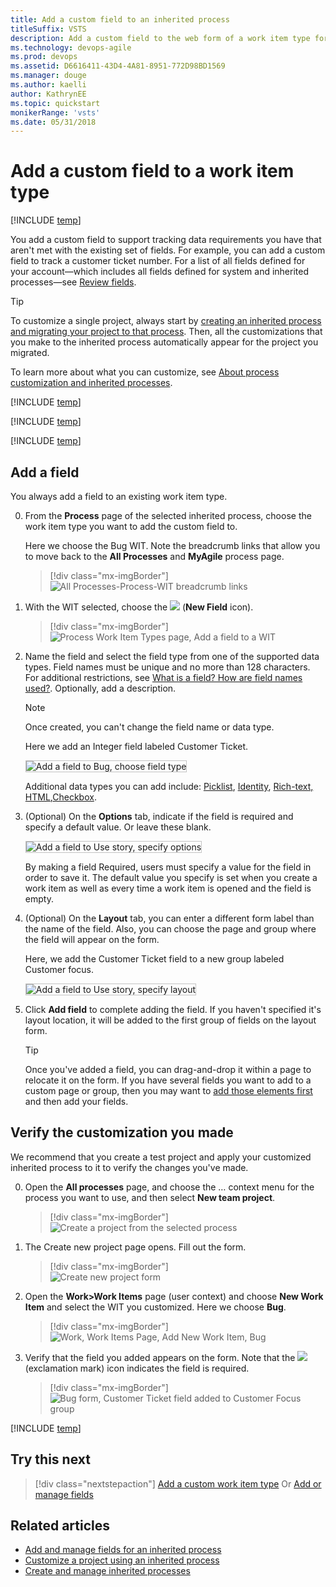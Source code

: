 ```yaml
---
title: Add a custom field to an inherited process
titleSuffix: VSTS
description: Add a custom field to the web form of a work item type for an Inheritance process model and apply to a project 
ms.technology: devops-agile
ms.prod: devops
ms.assetid: D6616411-43D4-4A81-8951-772D98BD1569  
ms.manager: douge
ms.author: kaelliauthor: KathrynEE
ms.topic: quickstart
monikerRange: 'vsts'
ms.date: 05/31/2018
---
```


# Add a custom field to a work item type    
[!INCLUDE [temp](../../../_shared/version-vsts-only.md)]

You add a custom field to support tracking data requirements you have that aren't met with the existing set of fields. For example, you can add a custom field to track a customer ticket number. For a list of all fields defined for your account&mdash;which includes all fields defined for system and inherited processes&mdash;see [Review fields](customize-process-field.md#review-fields).  

> [!TIP]    
> To customize a single project, always start by [creating an inherited process and migrating your project to that process](manage-process.md). Then, all the customizations that you make to the inherited process automatically appear for the project you migrated.

To learn more about what you can customize, see [About process customization and inherited processes](inheritance-process-model.md). 

[!INCLUDE [temp](../_shared/process-prerequisites.md)] 

[!INCLUDE [temp](../_shared/open-process-admin-context-ts.md)]

[!INCLUDE [temp](../_shared/create-inherited-process.md)]

<a id="add-wit">  </a>
## Add a field 

You always add a field to an existing work item type.  

0. From the **Process** page of the selected  inherited process, choose the work item type you want to add the custom field to. 

	Here we choose the Bug WIT. Note the breadcrumb links that allow you to move back to the **All Processes** and **MyAgile** process page. 

	> [!div class="mx-imgBorder"]  
	> ![All Processes-Process-WIT breadcrumb links](_img/field/breadcrumbs-bug-wit.png) 
	
0. With the WIT selected, choose the ![](_img/process/new-field-icon.png) (**New Field** icon).  

	> [!div class="mx-imgBorder"]  
	> ![Process Work Item Types page, Add a field to a WIT](_img/field/bug-new-field.png) 

0. Name the field and select the field type from one of the supported data types. Field names must be unique and no more than 128 characters. For additional restrictions, see [What is a field? How are field names used?](inheritance-process-model.md#field-reference). Optionally, add a description.  

	> [!NOTE]   
	> Once created, you can't change the field name or data type. 

	Here we add an Integer field labeled Customer Ticket. 

    <img src="_img/process/cpfield-add-field-to-bug-type-integer-up1.png" alt="Add a field to Bug, choose field type" style="border: 1px solid #C3C3C3;" /> 

	Additional data types you can add include: [Picklist](add-custom-field.md#pick-list), [Identity](add-custom-field.md#identity), [Rich-text, HTML](add-custom-field.md#html),[Checkbox](add-custom-field.md#boolean-field).  
	<a id="options">  </a>  
0.	(Optional) On the **Options** tab, indicate if the field is required and specify a default value. Or leave these blank. 

	<img src="_img/process/cpfield-bug-customer-ticket-options.png" alt="Add a field to Use story, specify options" style="border: 1px solid #C3C3C3;" />  

	By making a field Required, users must specify a value for the field in order to save it. The default value you specify is set when you create a work item as well as every time a work item is opened and the field is empty.

	<a id="layout">  </a>
0.	(Optional) On the **Layout** tab, you can enter a different form label than the name of the field. Also, you can choose the page and group where the field will appear on the form. 

	Here, we add the Customer Ticket field to a new group labeled Customer focus. 

	<img src="_img/process/cpfield-customer-ticket-layout.png" alt="Add a field to Use story, specify layout" style="border: 1px solid #C3C3C3;" />  

0.	Click **Add field** to complete adding the field. If you haven't specified it's layout location, it will be added to the first group of fields on the layout form.  

	> [!TIP]    
	> Once you've added a field, you can drag-and-drop it within a page to relocate it on the form. If you have several fields you want to add to a custom page or group, then you may want to [add those elements first](customize-process-form.md) and then add your fields. 

<a id="verify">  </a>
## Verify the customization you made 

We recommend that you create a test project and apply your customized  inherited process to it to verify the changes you've made. 

0. Open the **All processes** page, and choose the &hellip; context menu for the process you want to use, and then select **New team project**.  

	> [!div class="mx-imgBorder"]  
	> ![Create a project from the selected process](_img/process/add-new-team-project.png) 

0. The Create new project page opens. Fill out the form. 

	> [!div class="mx-imgBorder"]  
	> ![Create new project form](_img/process/create-test-project.png) 

0. Open the **Work>Work Items** page (user context) and choose **New Work Item** and select the WIT you customized. Here we choose **Bug**. 

	> [!div class="mx-imgBorder"]  
	> ![Work, Work Items Page, Add New Work Item, Bug](_img/process/add-custom-field-verify-bug.png) 

0.  Verify that the field you added appears on the form. Note that the ![](../../../_img/icons/required-icon.png) (exclamation mark) icon indicates the field is required.  

	> [!div class="mx-imgBorder"]  
	> ![Bug form, Customer Ticket field added to Customer Focus group](_img/process/add-custom-field-verify-bug-form.png) 
	
[!INCLUDE [temp](../_shared/change-project-to-inherited-process.md)] 


## Try this next
> [!div class="nextstepaction"]
> [Add a custom work item type](add-custom-wit.md) 
> Or
> [Add or manage fields](customize-process-wit.md)

## Related articles  

- [Add and manage fields for an inherited process](customize-process-field.md#show-hide-field) 
- [Customize a project using an inherited process](customize-process.md)
- [Create and manage inherited processes](manage-process.md)

